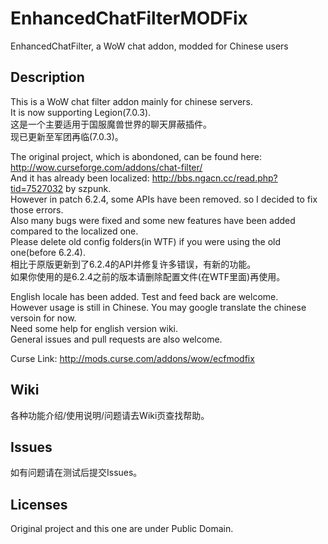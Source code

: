 # EnhancedChatFilterMODFix
EnhancedChatFilter, a WoW chat addon, modded for Chinese users

Description
-----------

This is a WoW chat filter addon mainly for chinese servers.<br />
It is now supporting Legion(7.0.3).<br />
这是一个主要适用于国服魔兽世界的聊天屏蔽插件。<br />
现已更新至军团再临(7.0.3)。<br />

The original project, which is abondoned, can be found here: <http://wow.curseforge.com/addons/chat-filter/><br />
And it has already been localized: <http://bbs.ngacn.cc/read.php?tid=7527032> by szpunk.<br />
However in patch 6.2.4, some APIs have been removed. so I decided to fix those errors.<br />
Also many bugs were fixed and some new features have been added compared to the localized one.<br />
Please delete old config folders(in WTF) if you were using the old one(before 6.2.4).<br />
相比于原版更新到了6.2.4的API并修复许多错误，有新的功能。<br />
如果你使用的是6.2.4之前的版本请删除配置文件(在WTF里面)再使用。<br />

English locale has been added. Test and feed back are welcome.<br />
However usage is still in Chinese. You may google translate the chinese versoin for now.<br />
Need some help for english version wiki.<br />
General issues and pull requests are also welcome.<br />

Curse Link: <http://mods.curse.com/addons/wow/ecfmodfix>

Wiki
----

各种功能介绍/使用说明/问题请去Wiki页查找帮助。

Issues
------

如有问题请在测试后提交Issues。

Licenses
--------

Original project and this one are under Public Domain.
